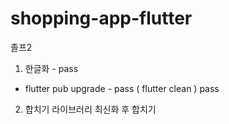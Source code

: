 # shopping-app-flutter
졸프2

1. 한글화 - pass
  + flutter pub upgrade - pass ( flutter clean ) pass
  

2. 합치기
라이브러리 최신화 후 합치기
